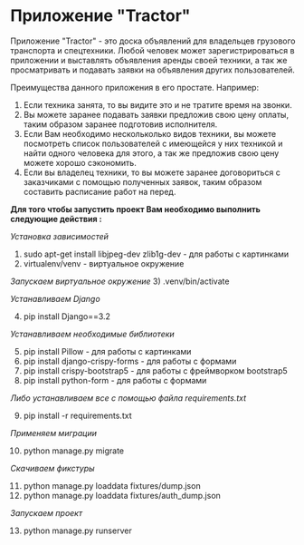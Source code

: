 # Приложение "Tractor"

Приложение "Tractor" - это доска объявлений для владельцев грузового транспорта и спецтехники. Любой человек может 
зарегистрироваться в приложении и выставлять объявления аренды своей техники, а так же просматривать и подавать заявки 
на объявления других пользователей. 

Преимущества данного приложения в его простате. Например:
1) Если техника занята, то вы видите это и не тратите время на звонки.
2) Вы можете заранее подавать заявки предложив свою цену оплаты, таким образом заранее подготовив исполнителя.
3) Если Вам необходимо нескольколько видов техники, вы можете посмотреть список пользователей с имеющейся у них 
техникой и найти одного человека для этого, а так же предложив свою цену можете хорошо сэкономить.
4) Если вы владелец техники, то вы можете заранее договориться с заказчиками с помощью полученных заявок, таким образом 
составить расписание работ на перед.

**Для того чтобы запустить проект Вам необходимо выполнить следующие действия :**

*Установка зависимостей*
1) sudo apt-get install libjpeg-dev zlib1g-dev - для работы с картинками
2) virtualenv/venv - виртуальное окружение

*Запускаем виртуальное окружение*
3) .venv/bin/activate

*Устанавливаем Django*

4) pip install Django==3.2

*Устанавливаем необходимые библиотеки*

5) pip install Pillow - для работы с картинками
6) pip install django-crispy-forms - для работы с формами
7) pip install crispy-bootstrap5 - для работы с фреймворком bootstrap5
8) pip install python-form - для работы с формами

*Либо устанавливаем все с помощью файла requirements.txt*

9) pip install -r requirements.txt

*Применяем миграции*

10) python manage.py migrate

*Скачиваем фикстуры*

11) python manage.py loaddata fixtures/dump.json
12) python manage.py loaddata fixtures/auth_dump.json

*Запускаем проект*

13) python manage.py runserver